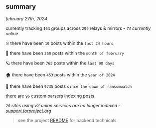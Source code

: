 
## summary
_february 27th, 2024_

currently tracking `163` groups across `299` relays & mirrors - _`74` currently online_

⏲ there have been `10` posts within the `last 24 hours`

🦈 there have been `260` posts within the `month of february`

🪐 there have been `765` posts within the `last 90 days`

🏚 there have been `453` posts within the `year of 2024`

🦕 there have been `9735` posts `since the dawn of ransomwatch`

there are `96` custom parsers indexing posts

_`20` sites using v2 onion services are no longer indexed - [support.torproject.org](https://support.torproject.org/onionservices/v2-deprecation/)_

> see the project [README](https://github.com/joshhighet/ransomwatch#ransomwatch--) for backend technicals
